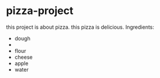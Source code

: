 # pizza-project
this project is about pizza. this pizza is delicious.
Ingredients:
- dough
- 
- flour
- cheese
- apple
- water
